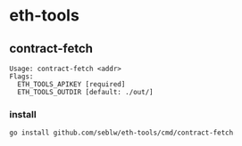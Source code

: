 # eth-tools

## contract-fetch

```
Usage: contract-fetch <addr>
Flags:
  ETH_TOOLS_APIKEY [required]
  ETH_TOOLS_OUTDIR [default: ./out/]
```

### install

`go install github.com/seblw/eth-tools/cmd/contract-fetch`